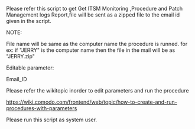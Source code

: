 Please refer this script to get Get ITSM Monitoring ,Procedure and Patch Management logs Report,file will be sent as a zipped file to the email id given in the script.

NOTE:

File name will be same as the computer name the procedure is runned. for ex: if "JERRY" is the computer name then the file in the mail will be as "JERRY.zip"

Editable parameter:

Email_ID

Please refer the wikitopic inorder to edit parameters and run the procedure

https://wiki.comodo.com/frontend/web/topic/how-to-create-and-run-procedures-with-parameters

Please run this script as system user.